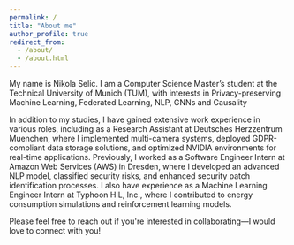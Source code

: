 ```yaml
---
permalink: /
title: "About me"
author_profile: true
redirect_from: 
  - /about/
  - /about.html
---
```


My name is Nikola Selic. I am a Computer Science Master’s student at the Technical University of Munich (TUM), with interests in Privacy-preserving Machine Learning, Federated Learning, NLP, GNNs and Causality

In addition to my studies, I have gained extensive work experience in various roles, including as a Research Assistant at Deutsches Herzzentrum Muenchen, where I implemented multi-camera systems, deployed GDPR-compliant data storage solutions, and optimized NVIDIA environments for real-time applications. Previously, I worked as a Software Engineer Intern at Amazon Web Services (AWS) in Dresden, where I developed an advanced NLP model, classified security risks, and enhanced security patch identification processes. I also have experience as a Machine Learning Engineer Intern at Typhoon HIL, Inc., where I contributed to energy consumption simulations and reinforcement learning models.

Please feel free to reach out if you're interested in collaborating—I would love to connect with you!